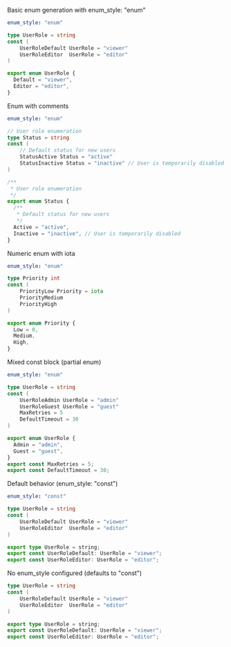 Basic enum generation with enum_style: "enum"

```yaml
enum_style: "enum"
```

```go
type UserRole = string
const (
    UserRoleDefault UserRole = "viewer"
    UserRoleEditor  UserRole = "editor"
)
```

```ts
export enum UserRole {
  Default = "viewer",
  Editor = "editor",
}
```

Enum with comments

```yaml
enum_style: "enum"
```

```go
// User role enumeration
type Status = string
const (
    // Default status for new users
    StatusActive Status = "active"
    StatusInactive Status = "inactive" // User is temporarily disabled
)
```

```ts
/**
 * User role enumeration
 */
export enum Status {
  /**
   * Default status for new users
   */
  Active = "active",
  Inactive = "inactive", // User is temporarily disabled
}
```

Numeric enum with iota

```yaml
enum_style: "enum"
```

```go
type Priority int
const (
    PriorityLow Priority = iota
    PriorityMedium
    PriorityHigh
)
```

```ts
export enum Priority {
  Low = 0,
  Medium,
  High,
}
```

Mixed const block (partial enum)

```yaml
enum_style: "enum"
```

```go
type UserRole = string
const (
    UserRoleAdmin UserRole = "admin"
    UserRoleGuest UserRole = "guest"
    MaxRetries = 5
    DefaultTimeout = 30
)
```

```ts
export enum UserRole {
  Admin = "admin",
  Guest = "guest",
}
export const MaxRetries = 5;
export const DefaultTimeout = 30;
```

Default behavior (enum_style: "const")

```yaml
enum_style: "const"
```

```go
type UserRole = string
const (
    UserRoleDefault UserRole = "viewer"
    UserRoleEditor  UserRole = "editor"
)
```

```ts
export type UserRole = string;
export const UserRoleDefault: UserRole = "viewer";
export const UserRoleEditor: UserRole = "editor";
```

No enum_style configured (defaults to "const")

```go
type UserRole = string
const (
    UserRoleDefault UserRole = "viewer"
    UserRoleEditor  UserRole = "editor"
)
```

```ts
export type UserRole = string;
export const UserRoleDefault: UserRole = "viewer";
export const UserRoleEditor: UserRole = "editor";
```
